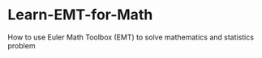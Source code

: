 # Learn-EMT-for-Math
How to use Euler Math Toolbox (EMT) to solve mathematics and statistics problem
